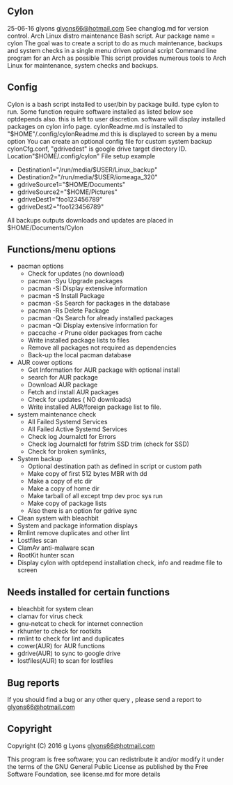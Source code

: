 ﻿Cylon
-----
25-06-16 glyons glyons66@hotmail.com
See changlog.md for version control.
Arch Linux distro maintenance  Bash script. 
Aur package name = cylon
The goal was to create a script to do as much maintenance, 
backups and system checks in a single menu driven optional script 
Command line program for an Arch as possible
This script provides numerous tools 
to Arch Linux for maintenance, system checks and backups.  

Config
------
Cylon is a bash script installed to user/bin by package 
build. type cylon to run. Some function require software installed 
as listed below see optdepends also. this is left to user discretion.
software will display installed packages on cylon info page.
cylonReadme.md is installed to "$HOME"/.config/cylonReadme.md
this is displayed to screen by a menu option
You can create an optional config file for custom system backup
cylonCfg.conf, "gdrivedest" is google drive target directory ID.
Location"$HOME/.config/cylon"
File setup example
* Destination1="/run/media/$USER/Linux_backup"
* Destination2="/run/media/$USER/iomeaga_320"
* gdriveSource1="$HOME/Documents"
* gdriveSource2="$HOME/Pictures"
* gdriveDest1="foo123456789"
* gdriveDest2="foo123456789"

All backups outputs downloads and updates are placed in $HOME/Documents/Cylon

Functions/menu options
----------------------
* pacman options
	* Check for updates (no download)
	* pacman -Syu Upgrade packages
	* pacman -Si Display extensive information 
	* pacman -S Install Package
	* pacman -Ss Search for packages in the database
	* pacman -Rs Delete Package
	* pacman -Qs Search for already installed packages
	* pacman -Qi  Display extensive information for 
	* paccache -r Prune older packages from cache
	* Write installed package lists to files
	* Remove all packages not required as dependencies 
	* Back-up the local pacman database  
* AUR cower options 
	* Get Information for AUR package with optional install
	* search for AUR package
	* Download AUR  package
	* Fetch and install AUR packages
	* Check for updates ( NO downloads)
	* Write installed AUR/foreign package list to file.
* system maintenance check
	* All Failed Systemd Services
	* All Failed Active Systemd Services
	* Check log Journalctl for Errors
	* Check log Journalctl for fstrim SSD trim (check for SSD)
	* Check for broken symlinks, 
* System backup
	* Optional destination path as defined in script or custom path
	* Make copy of first 512 bytes MBR with dd
	* Make a copy of etc dir
	* Make a copy of home dir
	* Make tarball of all except tmp dev proc sys run
	* Make copy of package lists
	* Also there is an option for gdrive sync 
* Clean system with bleachbit
* System and package information displays 
* Rmlint remove duplicates and other lint
* Lostfiles scan
* ClamAv anti-malware scan
* RootKit hunter scan
* Display cylon with optdepend installation check, info and readme file to screen 

Needs installed for certain functions
-------------------------------------
* bleachbit for system clean
* clamav for virus check
* gnu-netcat to check for internet connection
* rkhunter to check for rootkits
* rmlint  to check for lint and duplicates 
* cower(AUR) for AUR functions
* gdrive(AUR) to sync to google drive
* lostfiles(AUR) to scan for lostfiles

Bug reports
-----------

If you should find a bug or any other query , 
please send a report to glyons66@hotmail.com

Copyright
---------

Copyright (C) 2016 g Lyons <glyons66@hotmail.com>

This program is free software; you can redistribute it and/or modify
it under the terms of the GNU General Public License as published by
the Free Software Foundation, see license.md for more details



